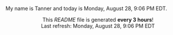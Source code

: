 My name is Tanner and today is Monday, August 28, 9:06 PM EDT.

<p align="center">This <i>README</i> file is generated <b>every 3 hours</b>!</br>Last refresh: Monday, August 28, 9:06 PM EDT<br /></p>

